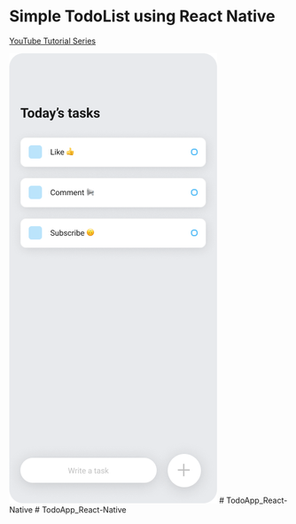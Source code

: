 # Simple TodoList using React Native
<p>
  <a href="https://www.youtube.com/playlist?list=PLYBvEAka-q1hJuwRPYQPlEBBRm7_qGw_2">YouTube Tutorial Series</a>
</p>
<img src="./mockup.png" />
#   T o d o A p p _ R e a c t - N a t i v e 
 
 #   T o d o A p p _ R e a c t - N a t i v e 
 
 